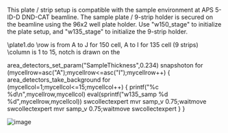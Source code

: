 This plate / strip setup is compatible with the sample environment at APS 5-ID-D DND-CAT beamline. The sample plate / 9-strip holder is secured on the beamline using the 96x2 well plate holder. Use "w150_stage" to initialize the plate setup, and "w135_stage" to initialize the 9-strip holder.


\\plate1.do
\\row is from A to J for 150 cell, A to I for 135 cell (9 strips)
\\column is 1 to 15, notch is drawn on the 

area_detectors_set_param("SampleThickness",0.234)
snapshoton
for (mycellrow=asc("A");mycellrow<=asc("I");mycellrow++) {
 area_detectors_take_background
 for (mycellcol=1;mycellcol<=15;mycellcol++) {
  printf("%c %d\n",mycellrow,mycellcol)
  eval(sprintf("w135_samp %d %d",mycellrow,mycellcol))
  swcollectexpert
  mvr samp_v 0.75;waitmove
  swcollectexpert
  mvr samp_v 0.75;waitmove
  swcollectexpert
 }
}

![image](https://github.com/stupplab/SAXScells/assets/71526800/c04644ff-61be-4dfa-8d48-25306b6848d0)
